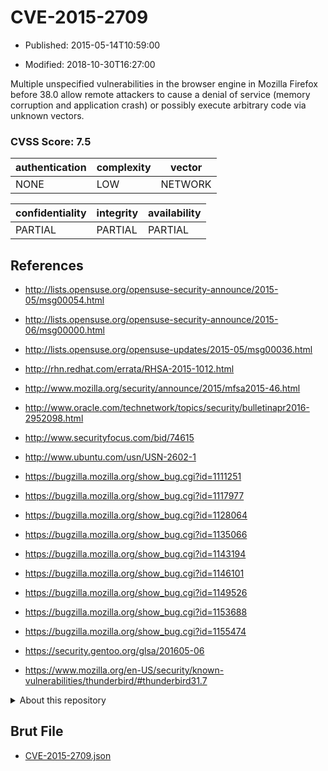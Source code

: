 # CVE-2015-2709

- Published: 2015-05-14T10:59:00

- Modified: 2018-10-30T16:27:00

Multiple unspecified vulnerabilities in the browser engine in Mozilla Firefox before 38.0 allow remote attackers to cause a denial of service (memory corruption and application crash) or possibly execute arbitrary code via unknown vectors.

### CVSS Score: **7.5**

| authentication | complexity | vector |
| --- | --- | --- |
| NONE | LOW | NETWORK |

| confidentiality | integrity | availability |
| --- | --- | --- |
| PARTIAL | PARTIAL | PARTIAL |

## References

* http://lists.opensuse.org/opensuse-security-announce/2015-05/msg00054.html

* http://lists.opensuse.org/opensuse-security-announce/2015-06/msg00000.html

* http://lists.opensuse.org/opensuse-updates/2015-05/msg00036.html

* http://rhn.redhat.com/errata/RHSA-2015-1012.html

* http://www.mozilla.org/security/announce/2015/mfsa2015-46.html

* http://www.oracle.com/technetwork/topics/security/bulletinapr2016-2952098.html

* http://www.securityfocus.com/bid/74615

* http://www.ubuntu.com/usn/USN-2602-1

* https://bugzilla.mozilla.org/show_bug.cgi?id=1111251

* https://bugzilla.mozilla.org/show_bug.cgi?id=1117977

* https://bugzilla.mozilla.org/show_bug.cgi?id=1128064

* https://bugzilla.mozilla.org/show_bug.cgi?id=1135066

* https://bugzilla.mozilla.org/show_bug.cgi?id=1143194

* https://bugzilla.mozilla.org/show_bug.cgi?id=1146101

* https://bugzilla.mozilla.org/show_bug.cgi?id=1149526

* https://bugzilla.mozilla.org/show_bug.cgi?id=1153688

* https://bugzilla.mozilla.org/show_bug.cgi?id=1155474

* https://security.gentoo.org/glsa/201605-06

* https://www.mozilla.org/en-US/security/known-vulnerabilities/thunderbird/#thunderbird31.7

<details>
<summary>About this repository</summary> 

  This repository is part of the project [Live Hack CVE](https://github.com/Live-Hack-CVE). Main website can be found [www.live-hack.org](https://www.live-hack.org) 
  
  Made by [Sn0wAlice](https://github.com/Sn0wAlice) for the people that care about security and need to have a feed of the latest CVEs. Hope you enjoy it, don't forget to star the repo and follow me on [Twitter](https://twitter.com/Sn0wAlice) and [Github](https://github.com/Sn0wAlice). And that is my [personnal website](https://www.alice-snow.me/)

  - [Home Page](https://github.com/Live-Hack-CVE)
  - [Framework](https://github.com/Live-Hack-CVE/cve-framework)
  - [CVE database](https://github.com/Live-Hack-CVE/full_database)
  - [Changelog](https://github.com/Live-Hack-CVE/Changelog)
</details>

## Brut File

* [CVE-2015-2709.json](https://raw.githubusercontent.com/Live-Hack-CVE/full_database/main/cves/2015/CVE-2015-2709.json)

